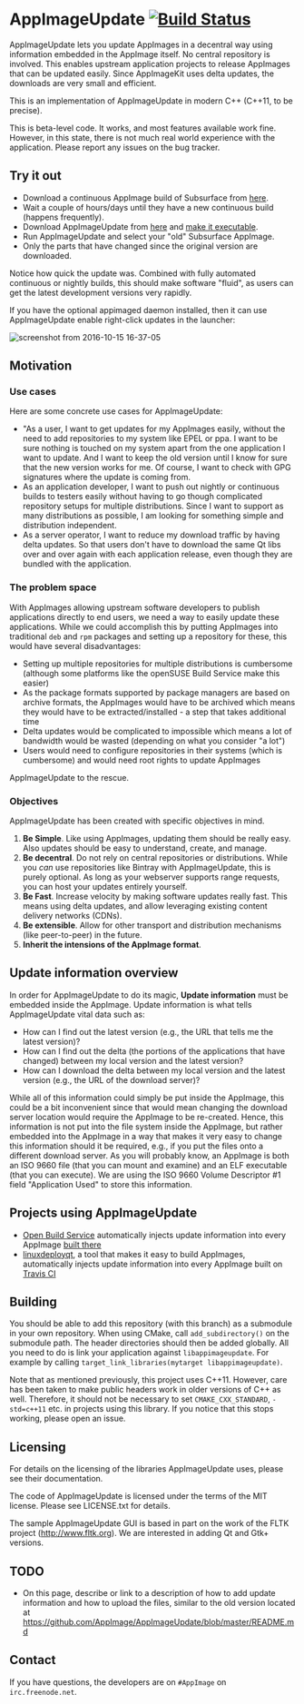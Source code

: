 # AppImageUpdate [![Build Status](https://travis-ci.org/AppImage/AppImageUpdate.svg?branch=rewrite)](https://travis-ci.org/AppImage/AppImageUpdate)

AppImageUpdate lets you update AppImages in a decentral way using information embedded in the AppImage itself. No central repository is involved. This enables upstream application projects to release AppImages that can be updated easily. Since AppImageKit uses delta updates, the downloads are very small and efficient.

This is an implementation of AppImageUpdate in modern C++ (C++11, to be precise).

This is beta-level code. It works, and most features available work fine.
However, in this state, there is not much real world experience with the
application. Please report any issues on the bug tracker.

## Try it out

* Download a continuous AppImage build of Subsurface from [here](https://github.com/Subsurface-divelog/subsurface/releases/tag/continuous).
* Wait a couple of hours/days until they have a new continuous build (happens frequently).
* Download AppImageUpdate from [here](https://github.com/AppImage/AppImageUpdate/releases) and [make it executable](https://discourse.appimage.org/t/how-to-make-an-appimage-executable/80).
* Run AppImageUpdate and select your "old" Subsurface AppImage.
* Only the parts that have changed since the original version are downloaded.

Notice how quick the update was. Combined with fully automated continuous or nightly builds, this should make software "fluid", as users can get the latest development versions very rapidly.

If you have the optional appimaged daemon installed, then it can use AppImageUpdate enable right-click updates in the launcher:

![screenshot from 2016-10-15 16-37-05](https://cloud.githubusercontent.com/assets/2480569/19410850/0390fe9c-92f6-11e6-9882-3ca6d360a190.jpg)

## Motivation

### Use cases

Here are some concrete use cases for AppImageUpdate:

 * "As a user, I want to get updates for my AppImages easily, without the need to add repositories to my system like EPEL or ppa. I want to be sure nothing is touched on my system apart from the one application I want to update. And I want to keep the old version until I know for sure that the new version works for me. Of course, I want to check with GPG signatures where the update is coming from.
 * As an application developer, I want to push out nightly or continuous builds to testers easily without having to go though complicated repository setups for multiple distributions. Since I want to support as many distributions as possible, I am looking for something simple and distribution independent.
 * As a server operator, I want to reduce my download traffic by having delta updates. So that users don't have to download the same Qt libs over and over again with each application release, even though they are bundled with the application.

### The problem space

With AppImages allowing upstream software developers to publish applications directly to end users, we need a way to easily update these applications. While we could accomplish this by putting AppImages into traditional `deb` and `rpm` packages and setting up a repository for these, this would have several disadvantages:

 * Setting up multiple repositories for multiple distributions is cumbersome (although some platforms like the openSUSE Build Service make this easier)
 * As the package formats supported by package managers are based on archive formats, the AppImages would have to be archived which means they would have to be extracted/installed - a step that takes additional time
 * Delta updates would be complicated to impossible which means a lot of bandwidth would be wasted (depending on what you consider "a lot")
 * Users would need to configure repositories in their systems (which is cumbersome) and would need root rights to update AppImages

AppImageUpdate to the rescue.

### Objectives

AppImageUpdate has been created with specific objectives in mind.

 1. __Be Simple__. Like using AppImages, updating them should be really easy. Also updates should be easy to understand, create, and manage.
 2. __Be decentral__. Do not rely on central repositories or distributions. While you _can_ use repositories like Bintray with AppImageUpdate, this is purely optional. As long as your webserver supports range requests, you can host your updates entirely yourself.
 3. __Be Fast__. Increase velocity by making software updates really fast. This means using delta updates, and allow leveraging existing content delivery networks (CDNs).
 4. __Be extensible__. Allow for other transport and distribution mechanisms (like peer-to-peer) in the future.
 5. __Inherit the intensions of the AppImage format__.

## Update information overview

In order for AppImageUpdate to do its magic, __Update information__ must be embedded inside the AppImage. Update information is what tells AppImageUpdate vital data such as:
 * How can I find out the latest version (e.g., the URL that tells me the latest version)?
 * How can I find out the delta (the portions of the applications that have changed) between my local version and the latest version?
 * How can I download the delta between my local version and the latest version (e.g., the URL of the download server)?

While all of this information could simply be put inside the AppImage, this could be a bit inconvenient since that would mean changing the download server location would require the AppImage to be re-created. Hence, this information is not put into the file system inside the AppImage, but rather embedded into the AppImage in a way that makes it very easy to change this information should it be required, e.g., if you put the files onto a different download server. As you will probably know, an AppImage is both an ISO 9660 file (that you can mount and examine) and an ELF executable (that you can execute). We are using the ISO 9660 Volume Descriptor #1 field "Application Used" to store this information.

## Projects using AppImageUpdate

* [Open Build Service](http://openbuildservice.org/) automatically injects update information into every AppImage [built there](https://build.opensuse.org/)
* [linuxdeployqt](https://github.com/probonopd/linuxdeployqt), a tool that makes it easy to build AppImages, automatically injects update information into every AppImage built on [Travis CI](https://travis-ci.org/)

## Building

You should be able to add this repository (with this branch) as a submodule
in your own repository. When using CMake, call `add_subdirectory()` on the
submodule path. The header directories should then be added globally. All
you need to do is link your application against `libappimageupdate`. For
example by calling `target_link_libraries(mytarget libappimageupdate)`.

Note that as mentioned previously, this project uses C++11. However, care
has been taken to make public headers work in older versions of C++ as
well. Therefore, it should not be necessary to set `CMAKE_CXX_STANDARD`,
`-std=c++11` etc. in projects using this library. If you notice that this
stops working, please open an issue.

## Licensing

For details on the licensing of the libraries AppImageUpdate uses, please
see their documentation.

The code of AppImageUpdate is licensed under the terms of the MIT license.
Please see LICENSE.txt for details.

The sample AppImageUpdate GUI is based in part on the work of the FLTK project
(http://www.fltk.org). We are interested in adding Qt and Gtk+ versions.

## TODO

* On this page, describe or link to a description of how to add update information and how to upload the files, similar to the old version located at https://github.com/AppImage/AppImageUpdate/blob/master/README.md

## Contact

If you have questions, the developers are on `#AppImage` on `irc.freenode.net`.
